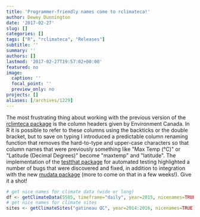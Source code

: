 ```yaml
---
title: 'Programmer-friendly names come to rclimateca!'
author: Dewey Dunnington
date: '2017-02-27'
slug: []
categories: []
tags: ["R", "rclimateca", "Releases"]
subtitle: ''
summary: ''
authors: []
lastmod: '2017-02-27T19:57:02+00:00'
featured: no
image:
  caption: ''
  focal_point: ''
  preview_only: no
projects: []
aliases: [/archives/1229]
---
```


The most frustrating thing about working with the previous version of the <a href="https://cran.r-project.org/package=rclimateca">rclimteca package</a> is the column headers given by Environment Canada. In R it is possible to refer to these columns using the backticks or the double bracket, but to save on typing I introduced a predictable column renaming function that removes the hard-to-type and upper-case characters so that column names that were previously something like "Max Temp (°C)" or "Latitude (Decimal Degrees)" become "maxtemp" and "latitude". The implementation of the <a href="https://cran.r-project.org/package=testthat">testthat package</a> for automated testing highlighted a number of bugs that were discovered and fixed, in addition to integration with the new <a href="https://cran.r-project.org/package=mudata">mudata package</a> (more to come on that in a few weeks!). Give it a shot!


```r
# get nice names for climate data (wide or long)
df <- getClimateData(5585, timeframe="daily", year=2015, nicenames=TRUE)
# get nice names for climate sites
sites <- getClimateSites("gatineau QC", year=2014:2016, nicenames=TRUE)
```
